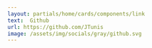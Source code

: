 ```yaml
---
layout: partials/home/cards/components/link
text:  Github
url: https://github.com/JTunis
image: /assets/img/socials/gray/github.svg
---
```

